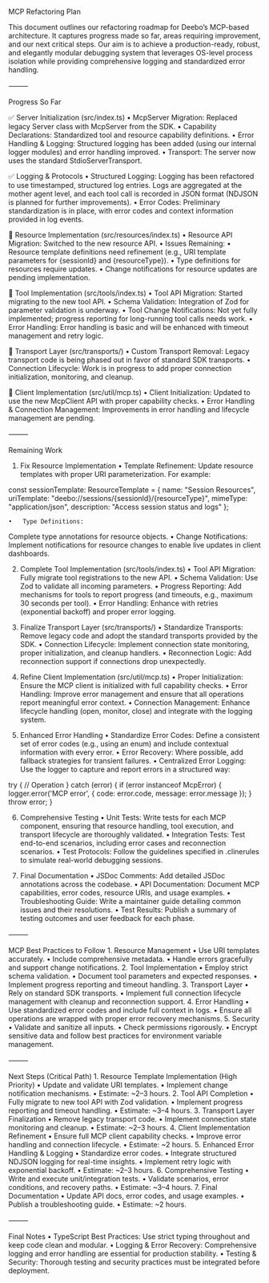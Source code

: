 MCP Refactoring Plan

This document outlines our refactoring roadmap for Deebo’s MCP-based architecture. It captures progress made so far, areas requiring improvement, and our next critical steps. Our aim is to achieve a production-ready, robust, and elegantly modular debugging system that leverages OS-level process isolation while providing comprehensive logging and standardized error handling.

⸻

Progress So Far

✅ Server Initialization (src/index.ts)
	•	McpServer Migration:
Replaced legacy Server class with McpServer from the SDK.
	•	Capability Declarations:
Standardized tool and resource capability definitions.
	•	Error Handling & Logging:
Structured logging has been added (using our internal logger modules) and error handling improved.
	•	Transport:
The server now uses the standard StdioServerTransport.

✅ Logging & Protocols
	•	Structured Logging:
Logging has been refactored to use timestamped, structured log entries. Logs are aggregated at the mother agent level, and each tool call is recorded in JSON format (NDJSON is planned for further improvements).
	•	Error Codes:
Preliminary standardization is in place, with error codes and context information provided in log events.

🚧 Resource Implementation (src/resources/index.ts)
	•	Resource API Migration:
Switched to the new resource API.
	•	Issues Remaining:
	•	Resource template definitions need refinement (e.g., URI template parameters for {sessionId} and {resourceType}).
	•	Type definitions for resources require updates.
	•	Change notifications for resource updates are pending implementation.

🚧 Tool Implementation (src/tools/index.ts)
	•	Tool API Migration:
Started migrating to the new tool API.
	•	Schema Validation:
Integration of Zod for parameter validation is underway.
	•	Tool Change Notifications:
Not yet fully implemented; progress reporting for long-running tool calls needs work.
	•	Error Handling:
Error handling is basic and will be enhanced with timeout management and retry logic.

🚧 Transport Layer (src/transports/)
	•	Custom Transport Removal:
Legacy transport code is being phased out in favor of standard SDK transports.
	•	Connection Lifecycle:
Work is in progress to add proper connection initialization, monitoring, and cleanup.

🚧 Client Implementation (src/util/mcp.ts)
	•	Client Initialization:
Updated to use the new McpClient API with proper capability checks.
	•	Error Handling & Connection Management:
Improvements in error handling and lifecycle management are pending.

⸻

Remaining Work

1. Fix Resource Implementation
	•	Template Refinement:
Update resource templates with proper URI parameterization. For example:

const sessionTemplate: ResourceTemplate = {
  name: "Session Resources",
  uriTemplate: "deebo://sessions/{sessionId}/{resourceType}",
  mimeType: "application/json",
  description: "Access session status and logs"
};


	•	Type Definitions:
Complete type annotations for resource objects.
	•	Change Notifications:
Implement notifications for resource changes to enable live updates in client dashboards.

2. Complete Tool Implementation (src/tools/index.ts)
	•	Tool API Migration:
Fully migrate tool registrations to the new API.
	•	Schema Validation:
Use Zod to validate all incoming parameters.
	•	Progress Reporting:
Add mechanisms for tools to report progress (and timeouts, e.g., maximum 30 seconds per tool).
	•	Error Handling:
Enhance with retries (exponential backoff) and proper error logging.

3. Finalize Transport Layer (src/transports/)
	•	Standardize Transports:
Remove legacy code and adopt the standard transports provided by the SDK.
	•	Connection Lifecycle:
Implement connection state monitoring, proper initialization, and cleanup handlers.
	•	Reconnection Logic:
Add reconnection support if connections drop unexpectedly.

4. Refine Client Implementation (src/util/mcp.ts)
	•	Proper Initialization:
Ensure the MCP client is initialized with full capability checks.
	•	Error Handling:
Improve error management and ensure that all operations report meaningful error context.
	•	Connection Management:
Enhance lifecycle handling (open, monitor, close) and integrate with the logging system.

5. Enhanced Error Handling
	•	Standardize Error Codes:
Define a consistent set of error codes (e.g., using an enum) and include contextual information with every error.
	•	Error Recovery:
Where possible, add fallback strategies for transient failures.
	•	Centralized Error Logging:
Use the logger to capture and report errors in a structured way:

try {
  // Operation
} catch (error) {
  if (error instanceof McpError) {
    logger.error('MCP error', {
      code: error.code,
      message: error.message
    });
  }
  throw error;
}



6. Comprehensive Testing
	•	Unit Tests:
Write tests for each MCP component, ensuring that resource handling, tool execution, and transport lifecycle are thoroughly validated.
	•	Integration Tests:
Test end-to-end scenarios, including error cases and reconnection scenarios.
	•	Test Protocols:
Follow the guidelines specified in .clinerules to simulate real-world debugging sessions.

7. Final Documentation
	•	JSDoc Comments:
Add detailed JSDoc annotations across the codebase.
	•	API Documentation:
Document MCP capabilities, error codes, resource URIs, and usage examples.
	•	Troubleshooting Guide:
Write a maintainer guide detailing common issues and their resolutions.
	•	Test Results:
Publish a summary of testing outcomes and user feedback for each phase.

⸻

MCP Best Practices to Follow
	1.	Resource Management
	•	Use URI templates accurately.
	•	Include comprehensive metadata.
	•	Handle errors gracefully and support change notifications.
	2.	Tool Implementation
	•	Employ strict schema validation.
	•	Document tool parameters and expected responses.
	•	Implement progress reporting and timeout handling.
	3.	Transport Layer
	•	Rely on standard SDK transports.
	•	Implement full connection lifecycle management with cleanup and reconnection support.
	4.	Error Handling
	•	Use standardized error codes and include full context in logs.
	•	Ensure all operations are wrapped with proper error recovery mechanisms.
	5.	Security
	•	Validate and sanitize all inputs.
	•	Check permissions rigorously.
	•	Encrypt sensitive data and follow best practices for environment variable management.

⸻

Next Steps (Critical Path)
	1.	Resource Template Implementation (High Priority)
	•	Update and validate URI templates.
	•	Implement change notification mechanisms.
	•	Estimate: ~2–3 hours.
	2.	Tool API Completion
	•	Fully migrate to new tool API with Zod validation.
	•	Implement progress reporting and timeout handling.
	•	Estimate: ~3–4 hours.
	3.	Transport Layer Finalization
	•	Remove legacy transport code.
	•	Implement connection state monitoring and cleanup.
	•	Estimate: ~2–3 hours.
	4.	Client Implementation Refinement
	•	Ensure full MCP client capability checks.
	•	Improve error handling and connection lifecycle.
	•	Estimate: ~2 hours.
	5.	Enhanced Error Handling & Logging
	•	Standardize error codes.
	•	Integrate structured NDJSON logging for real-time insights.
	•	Implement retry logic with exponential backoff.
	•	Estimate: ~2–3 hours.
	6.	Comprehensive Testing
	•	Write and execute unit/integration tests.
	•	Validate scenarios, error conditions, and recovery paths.
	•	Estimate: ~3–4 hours.
	7.	Final Documentation
	•	Update API docs, error codes, and usage examples.
	•	Publish a troubleshooting guide.
	•	Estimate: ~2 hours.

⸻

Final Notes
	•	TypeScript Best Practices:
Use strict typing throughout and keep code clean and modular.
	•	Logging & Error Recovery:
Comprehensive logging and error handling are essential for production stability.
	•	Testing & Security:
Thorough testing and security practices must be integrated before deployment.